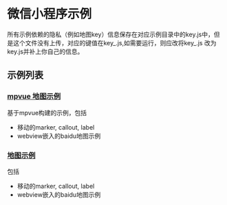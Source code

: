 # 微信小程序示例

所有示例依赖的隐私（例如地图key）信息保存在对应示例目录中的key.js中，但是这个文件没有上传，对应的键值在key_.js,如需要运行，则应改将key_.js
改为key.js并补上你自己的信息。

## 示例列表

### [mpvue 地图示例](./mpvue-map/README.md)
基于mpvue构建的示例，包括
- 移动的marker, callout, label
- webview嵌入的baidu地图示例

### [地图示例](./map/README.md)
包括
- 移动的marker, callout, label
- webview嵌入的baidu地图示例
